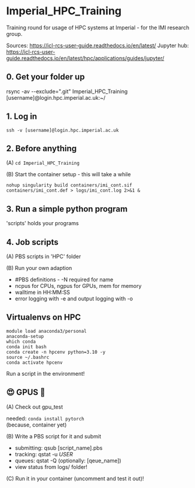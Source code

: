 # Imperial_HPC_Training
Training round for usage of HPC systems at Imperial - for the IMI research group.

Sources:
https://icl-rcs-user-guide.readthedocs.io/en/latest/
Jupyter hub: https://icl-rcs-user-guide.readthedocs.io/en/latest/hpc/applications/guides/jupyter/

## 0. Get your folder up
rsync -av --exclude=".git" Imperial_HPC_Training [username]@login.hpc.imperial.ac.uk:~/

## 1. Log in
```
ssh -v [username]@login.hpc.imperial.ac.uk
```

## 2. Before anything

(A) ```cd Imperial_HPC_Training```

(B) Start the container setup - this will take a while
```
nohup singularity build containers/imi_cont.sif containers/imi_cont.def > logs/imi_cont.log 2>&1 &
```

## 3. Run a simple python program
'scripts' holds your programs

## 4. Job scripts

(A) PBS scripts in 'HPC' folder
   
(B) Run your own adaption

- #PBS definitions - -N required for name
- ncpus for CPUs, ngpus for GPUs, mem for memory
- walltime in HH:MM:SS
- error logging with -e and output logging with -o

## Virtualenvs on HPC

```
module load anaconda3/personal
anaconda-setup
which conda
conda init bash
conda create -n hpcenv python=3.10 -y
source ~/.bashrc
conda activate hpcenv
```

Run a script in the environment!

## 😍 GPUS 🤑

(A) Check out gpu_test

needed: ```conda install pytorch```  
(because, container yet)

(B) Write a PBS script for it and submit

- submitting:   qsub [script_name].pbs 
- tracking:     qstat -u $USER$
- queues:       qstat -Q (optionally: [qeue_name])
- view status from logs/ folder!

(C) Run it in your container (uncomment and test it out)!
